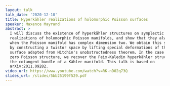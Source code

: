 ```yaml
---
layout: talk
talk_date: '2020-12-10'
title: Hyperkähler realizations of holomorphic Poisson surfaces
speaker: Maxence Mayrand
abstract: >
  I will discuss the existence of hyperkähler structures on symplectic
  realizations of holomorphic Poisson manifolds, and show that they always exist
  when the Poisson manifold has complex dimension two. We obtain this structure
  by constructing a twistor space by lifting special deformations of the Poisson
  surface adapted from Hitchin's unobstructedness theorem. In the case of the
  zero Poisson structure, we recover the Feix-Kaledin hyperkähler structure on
  the cotangent bundle of a Kähler manifold. This talk is based on
  arXiv:2011.09282.
video_url: https://www.youtube.com/watch?v=RK-nD02q73Q
slides_url: /slides/5bb25199f529.pdf
---
```

